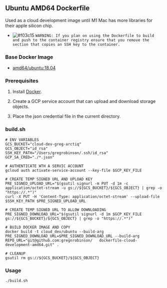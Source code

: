 ## Ubuntu AMD64 Dockerfile
Used as a cloud development image until M1 Mac has more libraries for their apple silicon chip.

- ![#f03c15](https://via.placeholder.com/15/f03c15/000000?text=+) `WARNING: If you plan on using the Dockerfile to build and push to the container registry ensure that you remove the section that copies an SSH key to the container.`

### Base Docker Image

* [amd64/ubuntu:18.04](https://hub.docker.com/r/amd64/ubuntu/)


### Prerequisites

1. Install [Docker](https://www.docker.com/).

2. Create a GCP service account that can upload and download storage objects.

3. Place the json credential file in the current directory.

### build.sh

    # ENV VARIABLES
    GCS_BUCKET="cloud-dev-greg-arctiq"
    GCS_OBJECT="id_rsa"
    SSH_KEY_PATH="/Users/gregrobinson/.ssh/id_rsa"
    GCP_SA_CRED="./*.json"

    # AUTHENTICATE WTH A SERVIC ACCOUNT
    gcloud auth activate-service-account --key-file $GCP_KEY_FILE

    # CREATE TEMP SIGNED URL AND UPLOAD KEY
    PRE_SIGNED_UPLOAD_URL="$(gsutil signurl -m PUT -d 1m -c application/octet-stream -u gs://${GCS_BUCKET}/${GCS_OBJECT} | grep -o "https://.*")"
    curl -X PUT -H 'Content-Type: application/octet-stream' --upload-file $SSH_KEY_PATH $PRE_SIGNED_UPLOAD_URL

    # CREATE TEMP SIGNED URL TO ALLOW DOWNLOADING
    PRE_SIGNED_DOWNLOAD_URL="$(gsutil signurl -d 1m $GCP_KEY_FILE gs://${GCS_BUCKET}/${GCS_OBJECT} | grep -o "https://.*")"

    # BUILD DOCKER IMAGE AND COPY
    docker build -t cloud_dev/ubuntu --build-arg PRE_SIGNED_DOWNLOAD_URL=$PRE_SIGNED_DOWNLOAD_URL --build-arg REPO_URL="git@github.com:gregnrobinson/   dockerfile-cloud-development-amd64.git" .

    # CLEANUP
    gsutil rm gs://${GCS_BUCKET}/${GCS_OBJECT}
    
### Usage

    ./build.sh